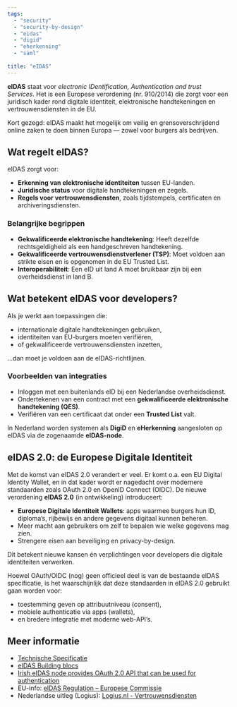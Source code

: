 ```yaml
---
tags:
  - "security"
  - "security-by-design"
  - "eidas"
  - "digid"
  - "eherkenning"
  - "saml"
  
title: "eIDAS"
---
```


**eIDAS** staat voor *electronic IDentification, Authentication and trust Services*. Het is een Europese verordening (nr. 910/2014) die zorgt voor een juridisch kader rond digitale identiteit, elektronische handtekeningen en vertrouwensdiensten in de EU.

Kort gezegd: eIDAS maakt het mogelijk om veilig en grensoverschrijdend online zaken te doen binnen Europa — zowel voor burgers als bedrijven.

## Wat regelt eIDAS?

eIDAS zorgt voor:

- **Erkenning van elektronische identiteiten** tussen EU-landen.
- **Juridische status** voor digitale handtekeningen en zegels.
- **Regels voor vertrouwensdiensten**, zoals tijdstempels, certificaten en archiveringsdiensten.

### Belangrijke begrippen

- **Gekwalificeerde elektronische handtekening**: Heeft dezelfde rechtsgeldigheid als een handgeschreven handtekening.
- **Gekwalificeerde vertrouwensdienstverlener (TSP)**: Moet voldoen aan strikte eisen en is opgenomen in de EU Trusted List.
- **Interoperabiliteit**: Een eID uit land A moet bruikbaar zijn bij een overheidsdienst in land B.

## Wat betekent eIDAS voor developers?

Als je werkt aan toepassingen die:

- internationale digitale handtekeningen gebruiken,
- identiteiten van EU-burgers moeten verifiëren,
- of gekwalificeerde vertrouwensdiensten inzetten,

...dan moet je voldoen aan de eIDAS-richtlijnen.

### Voorbeelden van integraties

- Inloggen met een buitenlands eID bij een Nederlandse overheidsdienst.
- Ondertekenen van een contract met een **gekwalificeerde elektronische handtekening (QES)**.
- Verifiëren van een certificaat dat onder een **Trusted List** valt.

In Nederland worden systemen als **DigiD** en **eHerkenning** aangesloten op eIDAS via de zogenaamde **eIDAS-node**.

## eIDAS 2.0: de Europese Digitale Identiteit

Met de komst van eIDAS 2.0 verandert er veel. Er komt o.a. een EU Digital Identity Wallet, en in dat kader wordt er nagedacht over modernere standaarden zoals OAuth 2.0 en OpenID Connect (OIDC). De nieuwe verordening **eIDAS 2.0** (in ontwikkeling) introduceert:

- **Europese Digitale Identiteit Wallets**: apps waarmee burgers hun ID, diploma’s, rijbewijs en andere gegevens digitaal kunnen beheren.
- Meer macht aan gebruikers om zelf te bepalen wie welke gegevens mag zien.
- Strengere eisen aan beveiliging en privacy-by-design.

Dit betekent nieuwe kansen én verplichtingen voor developers die digitale identiteiten verwerken.

Hoewel OAuth/OIDC (nog) geen officieel deel is van de bestaande eIDAS specificatie, is het waarschijnlijk dat deze standaarden in eIDAS 2.0 gebruikt gaan worden voor:

- toestemming geven op attribuutniveau (consent),
- mobiele authenticatie via apps (wallets),
- en bredere integratie met moderne web-API’s.

## Meer informatie

- [Technische Specificatie](https://eur-lex.europa.eu/legal-content/EN/TXT/?uri=celex%3A32015R0806)
- [eIDAS Building blocs](https://ec.europa.eu/digital-building-blocks/sites/display/DIGITAL/Documentation+eID)
- [Irish eIDAS node provides OAuth 2.0 API that can be used for authentication](https://demo.eidasnode.gov.ie/doc/usage.html)
- EU-info: [eIDAS Regulation – Europese Commissie](https://digital-strategy.ec.europa.eu/en/policies/eidas-regulation)
- Nederlandse uitleg (Logius): [Logius.nl - Vertrouwensdiensten](https://www.logius.nl/domeinen/toegang/vertrouwensdiensten)

